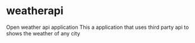 # weatherapi
Open weather api application
This a application that uses third party api to shows the weather of any city

